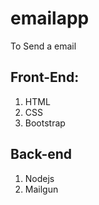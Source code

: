 # emailapp
To Send a email 

## Front-End:
 1. HTML
 2. CSS
 3. Bootstrap

## Back-end
 1. Nodejs
 2. Mailgun
